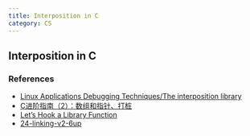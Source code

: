 ```yaml
---
title: Interposition in C
category: CS
---
```


## Interposition in C

### References

- [Linux Applications Debugging Techniques/The interposition library](https://en.wikibooks.org/wiki/Linux_Applications_Debugging_Techniques/The_interposition_library)
- [C进阶指南（2）：数组和指针、打桩](http://blog.jobbole.com/73094/)
- [Let’s Hook a Library Function](http://opensourceforu.com/2011/08/lets-hook-a-library-function/)
- [24-linking-v2-6up](http://www-users.cselabs.umn.edu/classes/Spring-2015/csci2021/smcc-lectures/24-linking-v2-6up.pdf)